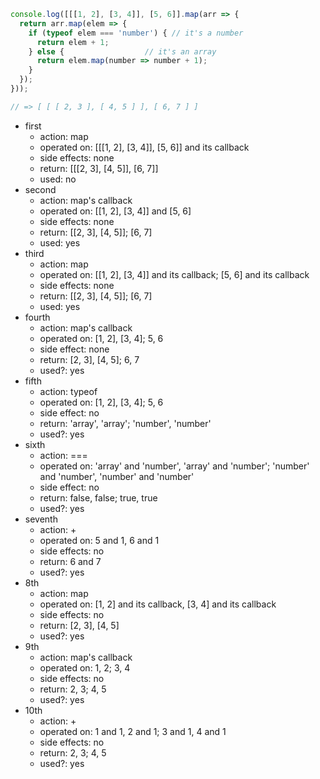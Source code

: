 ```javascript
console.log([[[1, 2], [3, 4]], [5, 6]].map(arr => {
  return arr.map(elem => {
    if (typeof elem === 'number') { // it's a number
      return elem + 1;
    } else {                  // it's an array
      return elem.map(number => number + 1);
    }
  });
}));

// => [ [ [ 2, 3 ], [ 4, 5 ] ], [ 6, 7 ] ]
```

- first
  - action: map
  - operated on: [[[1, 2], [3, 4]], [5, 6]] and its callback
  - side effects: none
  - return: [[[2, 3], [4, 5]], [6, 7]]
  - used: no
- second
  - action: map's callback
  - operated on: [[1, 2], [3, 4]] and [5, 6]
  - side effects: none
  - return: [[2, 3], [4, 5]]; [6, 7]
  - used: yes
- third
  - action: map
  - operated on: [[1, 2], [3, 4]] and its callback; [5, 6] and its callback
  - side effects: none
  - return: [[2, 3], [4, 5]]; [6, 7]
  - used: yes
- fourth
  - action: map's callback
  - operated on: [1, 2], [3, 4]; 5, 6
  - side effect: none
  - return: [2, 3], [4, 5]; 6, 7
  - used?: yes
- fifth
  - action: typeof
  - operated on: [1, 2], [3, 4]; 5, 6
  - side effect: no
  - return: 'array', 'array'; 'number', 'number'
  - used?: yes
- sixth
  - action: ===
  - operated on: 'array' and 'number', 'array' and 'number'; 'number' and 'number', 'number' and 'number'
  - side effect: no
  - return: false, false; true, true
  - used?: yes
- seventh
  - action: +
  - operated on: 5 and 1, 6 and 1
  - side effects: no
  - return: 6 and 7
  - used?: yes
- 8th
  - action: map
  - operated on: [1, 2] and its callback, [3, 4] and its callback
  - side effects: no
  - return: [2, 3], [4, 5]
  - used?: yes
- 9th
  - action: map's callback
  - operated on: 1, 2; 3, 4
  - side effects: no
  - return: 2, 3; 4, 5
  - used?: yes
- 10th
  - action: +
  - operated on: 1 and 1, 2 and 1; 3 and 1, 4 and 1
  - side effects: no
  - return: 2, 3; 4, 5
  - used?: yes
